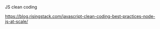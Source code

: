 JS clean coding


https://blog.risingstack.com/javascript-clean-coding-best-practices-node-js-at-scale/

